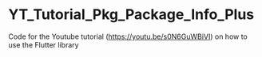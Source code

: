 # YT_Tutorial_Pkg_Package_Info_Plus
Code for the Youtube tutorial (https://youtu.be/s0N6GuWBiVI) on how to use the Flutter library
